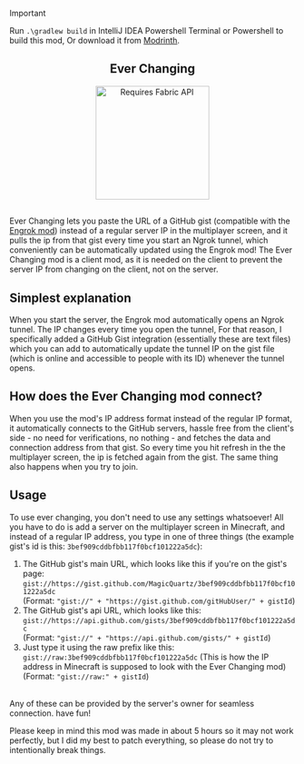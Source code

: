 <!-- This below commented out text is the original message on line 5, I kept it here for reference purposes. -->
<!-- Run `.\gradlew build` in IntelliJ IDEA Powershell Terminal or Powershell to build this mod, Or download it from [Modrinth](https://modrinth.com/mod/everchanging). -->

<!-- <div align="center">
    <p>Run ".\gradlew build" in IntelliJ IDEA Powershell Terminal or Powershell to build this mod, Or download it from Modrinth</p> -->

> [!IMPORTANT]
> Run `.\gradlew build` in IntelliJ IDEA Powershell Terminal or Powershell to build this mod, Or download it from [Modrinth](https://modrinth.com/mod/everchanging).

  
<div align="center">
    <h2>Ever Changing</h2>
	  <a href="https://modrinth.com/mod/fabric-api"><img src="https://wsrv.nl/?url=https://cdn.modrinth.com/data/cached_images/8bd6d7ff822dc33ffb55af6cc0c7062cec53e9e3.png&amp;n=-1" alt="Requires Fabric API" width="200"></a>
</div>
<div align="center">
    <h2></h2>
</div>

Ever Changing lets you paste the URL of a GitHub gist (compatible with the [Engrok mod](https://modrinth.com/mod/engrok)) instead of a regular server IP in the multiplayer screen, and it pulls the ip from that gist every time you start an Ngrok tunnel, which conveniently can be automatically updated using the Engrok mod!
The Ever Changing mod is a client mod, as it is needed on the client to prevent the server IP from changing on the client, not on the server.

## Simplest explanation
When you start the server, the Engrok mod automatically opens an Ngrok tunnel. The IP changes every time you open the tunnel, For that reason, I specifically added a GitHub Gist integration (essentially these are text files) which you can add to automatically update the tunnel IP on the gist file (which is online and accessible to people with its ID) whenever the tunnel opens.

## How does the Ever Changing mod connect?
When you use the mod's IP address format instead of the regular IP format, it automatically connects to the GitHub servers, hassle free from the client's side - no need for verifications, no nothing - and fetches the data and connection address from that gist. So every time you hit refresh in the the multiplayer screen, the ip is fetched again from the gist. The same thing also happens when you try to join.

## Usage
To use ever changing, you don't need to use any settings whatsoever! All you have to do is add a server on the multiplayer screen in Minecraft, and instead of a regular IP address, you type in one of three things (the example gist's id is this: `3bef909cddbfbb117f0bcf101222a5dc`):
1. The GitHub gist's main URL, which looks like this if you're on the gist's page: 
`gist://https://gist.github.com/MagicQuartz/3bef909cddbfbb117f0bcf101222a5dc`<br>
(Format: `"gist://" + "https://gist.github.com/gitHubUser/" + gistId`)
2. The GitHub gist's api URL, which looks like this:
`gist://https://api.github.com/gists/3bef909cddbfbb117f0bcf101222a5dc` <br>
(Format: `"gist://" + "https://api.github.com/gists/" + gistId`)
3. Just type it using the raw prefix like this:
`gist://raw:3bef909cddbfbb117f0bcf101222a5dc` (This is how the IP address in Minecraft is supposed to look with the Ever Changing mod) <br>
(Format: `"gist://raw:" + gistId`)
<br><br>

Any of these can be provided by the server's owner for seamless connection. have fun!

Please keep in mind this mod was made in about 5 hours so it may not work perfectly, but I did my best to patch everything, so please do not try to intentionally break things.

